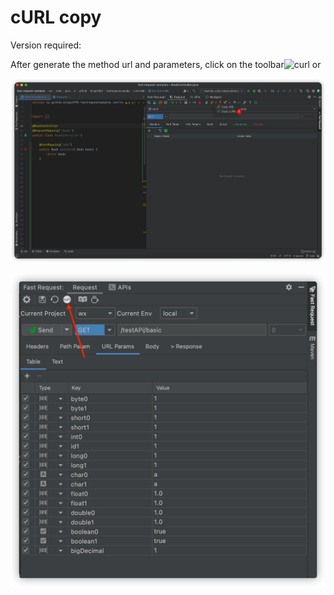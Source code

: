 # cURL copy
Version required:<Badge text="1.1.4" />

After generate the method url and parameters, click on the toolbar![curl](../../../.vuepress/public/img/icon/curl_dark.svg) or <i class="icon iconfont icon-curl1"></i>

![curlCopyNew](../../../.vuepress/public/img/curlCopyNew.png)

![curl](../../../.vuepress/public/img/curl_en.png)